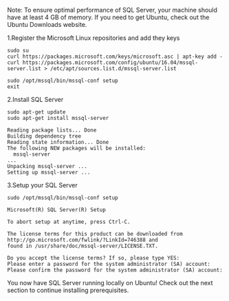 Note: To ensure optimal performance of SQL Server, your machine should have at least 4 GB of memory.
If you need to get Ubuntu, check out the Ubuntu Downloads website.

1.Register the Microsoft Linux repositories and add they keys

```terminal
sudo su
curl https://packages.microsoft.com/keys/microsoft.asc | apt-key add -
curl https://packages.microsoft.com/config/ubuntu/16.04/mssql-server.list > /etc/apt/sources.list.d/mssql-server.list

sudo /opt/mssql/bin/mssql-conf setup
exit
```

2.Install SQL Server

```terminal
sudo apt-get update
sudo apt-get install mssql-server
```

```results
Reading package lists... Done
Building dependency tree
Reading state information... Done
The following NEW packages will be installed:
  mssql-server
...
Unpacking mssql-server ...
Setting up mssql-server ...
```

3.Setup your SQL Server

```terminal
sudo /opt/mssql/bin/mssql-conf setup
```

```results
Microsoft(R) SQL Server(R) Setup

To abort setup at anytime, press Ctrl-C.

The license terms for this product can be downloaded from http://go.microsoft.com/fwlink/?LinkId=746388 and
found in /usr/share/doc/mssql-server/LICENSE.TXT.

Do you accept the license terms? If so, please type YES:
Please enter a password for the system administrator (SA) account:
Please confirm the password for the system administrator (SA) account:
```

You now have SQL Server running locally on Ubuntu! Check out the next section to continue installing prerequisites.
